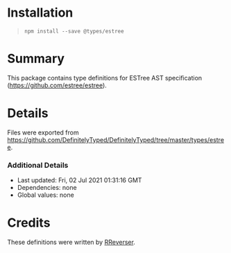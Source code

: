 # Installation
> `npm install --save @types/estree`

# Summary
This package contains type definitions for ESTree AST specification (https://github.com/estree/estree).

# Details
Files were exported from https://github.com/DefinitelyTyped/DefinitelyTyped/tree/master/types/estree.

### Additional Details
 * Last updated: Fri, 02 Jul 2021 01:31:16 GMT
 * Dependencies: none
 * Global values: none

# Credits
These definitions were written by [RReverser](https://github.com/RReverser).
